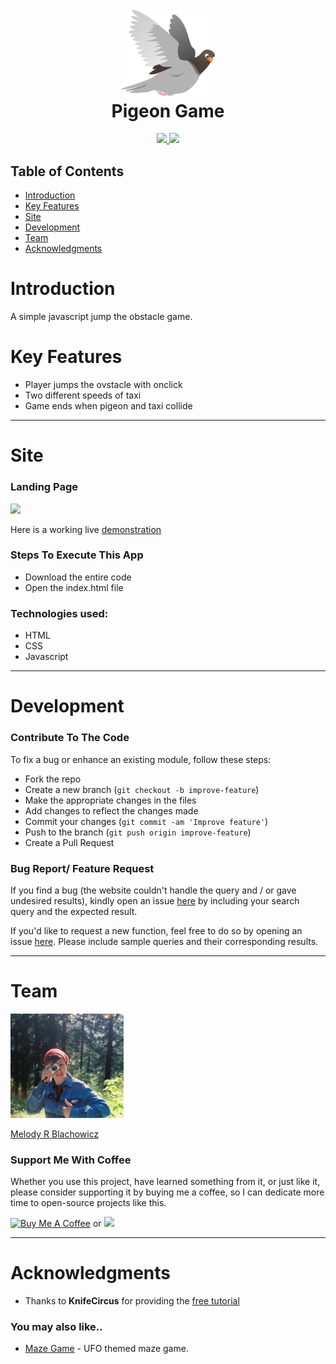 <h1 align="center">
<br>
<img src="img/pigeon-flap.png" width="150px">
<br>
Pigeon Game
</h1> 
<p align="center">
  <a href="https://saythanks.io/to/melodyblachowicz%40gmail.com">
    <img src="https://img.shields.io/badge/SayThanks.io-%E2%98%BC-1EAEDB.svg">
  </a>
  <a href="https://www.paypal.com/paypalme/MRBlacho">
    <img src="https://img.shields.io/badge/$-donate-49eb34.svg?maxAge=2592000&amp;style=flat">
  </a>
</p>

## Table of Contents

- [Introduction](#introduction)
- [Key Features](#features)
- [Site](#site)
- [Development](#development)
- [Team](#team)
- [Acknowledgments](#acknowledgments)

<h1 id="introduction">Introduction</h1>

A simple javascript jump the obstacle game.

<h1 id="features">Key Features</h1>

+ Player jumps the ovstacle with onclick
+ Two different speeds of taxi
+ Game ends when pigeon and taxi collide

---
<h1 id="site">Site</h1>

### Landing Page

<img src="https://i.ibb.co/mzHkHgF/Untitled.png">

Here is a working live [demonstration](https://mrblach.github.io/pigeon-game/)

### Steps To Execute This App
- Download the entire code
- Open the index.html file

### Technologies used:
- HTML
- CSS
- Javascript 

---
<h1 id="development">Development</h1>

### Contribute To The Code

To fix a bug or enhance an existing module, follow these steps:

- Fork the repo
- Create a new branch (`git checkout -b improve-feature`)
- Make the appropriate changes in the files
- Add changes to reflect the changes made
- Commit your changes (`git commit -am 'Improve feature'`)
- Push to the branch (`git push origin improve-feature`)
- Create a Pull Request 

### Bug Report/ Feature Request

If you find a bug (the website couldn't handle the query and / or gave undesired results), kindly open an issue [here](https://github.com/MRBlach/pigeon-game/issues/new) by including your search query and the expected result.

If you'd like to request a new function, feel free to do so by opening an issue [here](https://github.com/MRBlach/pigeon-game/issues/new). Please include sample queries and their corresponding results.

---
<h1 id="team">Team</h1>
<img alt="user profile picture" src="https://github.com/MRBlach/covid-19/blob/main/images/avatar.png?raw=true"/>

[Melody R Blachowicz](https://github.com/MRBlach) 
 
### Support Me With Coffee

Whether you use this project, have learned something from it, or just like it, please consider supporting it by buying me a coffee, so I can dedicate more time to open-source projects like this.

<a href="https://www.buymeacoffee.com/MRBlach" target="_blank"><img src="https://www.buymeacoffee.com/assets/img/custom_images/yellow_img.png" alt="Buy Me A Coffee" style="height: auto !important;width: auto !important;" ></a>   or   <a href="https://www.patreon.com/MRBlach"><img src="https://c5.patreon.com/external/logo/become_a_patron_button@2x.png" width="160"></a>

---
<h1 id="acknowledgments">Acknowledgments</h1>

+ Thanks to **KnifeCircus** for providing the [free tutorial](https://www.youtube.com/watch?v=bG2BmmYr9NQ)

### You may also like..

+ [Maze Game](https://github.com/MRBlach/snake-game "Maze Game") - UFO themed maze game.
